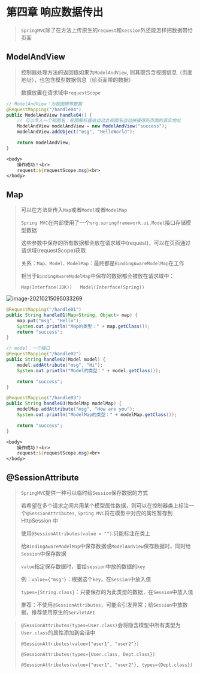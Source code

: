 # 第四章 响应数据传出

> `SpringMVC`除了在方法上传原生的`request`和`session`外还能怎样把数据带给页面

## ModelAndView

> 控制器处理方法的返回值如果为`ModelAndView`, 则其既包含视图信息（页面地址），也包含模型数据信息（给页面带的数据）
>
> 数据放置在请求域中`requestScope`

``` java
// ModelAndView：为视图携带数据
@RequestMapping("/handle04")
public ModelAndView handle04() {
    // 可以传入一个视图名：视图解析器会自动此视图名自动拼接得到页面的真实地址
    ModelAndView modelAndView = new ModelAndView("success");
    modelAndView.addObject("msg", "HelloWorld");

    return modelAndView;
}
```

``` jsp
<body>
    操作成功！<br>
    request:${requestScope.msg}<br>
</body>
```

## Map

> 可以在方法处传入`Map`或者`Model`或者`ModelMap`
>
> `Spring MVC`在内部使用了一个`org.springframework.ui.Model`接口存储模型数据
>
> 这些参数中保存的所有数据都会放在请求域中(request)，可以在页面通过请求域(requestScope)获取
>
> 关系：`Map、Model、ModelMap`：最终都是`BindingAwareModelMap`在工作
>
> 相当于`BindingAwareModelMap`中保存的数据都会被放在请求域中：
>
> `Map(Interface(JDK))   Model(Interface(Spring))`

![image-20210215095033269](https://typora-image-1301733210.cos.ap-guangzhou.myqcloud.com/img/image-20210215095033269.png)

``` java
@RequestMapping("/handle01")
public String handle01(Map<String, Object> map) {
    map.put("msg", "Hello");
    System.out.println("Map的类型：" + map.getClass());
    return "success";
}

// model：一个接口
@RequestMapping("/handle02")
public String handle02(Model model) {
    model.addAttribute("msg", "Hi");
    System.out.println("Model的类型：" + model.getClass());

    return "success";
}

@RequestMapping("/handle03")
public String handle03(ModelMap modelMap) {
    modelMap.addAttribute("msg", "How are you");
    System.out.println("ModelMap的类型：" + modelMap.getClass());

    return "success";
}
```

``` jsp
<body>
    操作成功！<br>
    request:${requestScope.msg}<br>
</body>
```

## @SessionAttribute

> `SpringMVC`提供一种可以临时给`Session`保存数据的方式
>
> 若希望在多个请求之间共用某个模型属性数据，则可以在控制器类上标注一个`@SessionAttributes`, `Spring MVC`将在模型中对应的属性暂存到 HttpSession 中
>
> 使用`@SessionAttributes(value = "")`:只能标注在类上
>
> 给`BindingAwareModelMap`中保存数据或`ModelAndView`保存数据时，同时给`Session`中保存数据
>
> `value`指定保存数据时，要给`session`中放的数据的`key`
>
> 例：`value={"msg"}`：根据这个`key`，在`Session`中放入值
>
> `types={String.class}`：只要保存的为此类型的数据，在`Session`中放入值
>
> 推荐：不使用`@SessionAttributes`，可能会引发异常；给`Session`中放数据，推荐使用原生的`ServletAPI`

> `@SessionAttributes(types=User.class)`会将隐含模型中所有类型为`User.class`的属性添加到会话中
>
> `@SessionAttributes(value={"user1", "user2"})`
>
> `@SessionAttributes(types={User.class, Dept.class})`
>
> `@SessionAttributes(value={"user1", "user2"}, types={Dept.class})`

